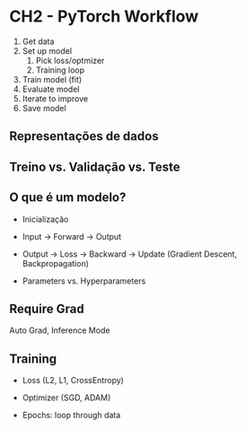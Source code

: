 # CH2 - PyTorch Workflow

1. Get data
2. Set up model
    1. Pick loss/optmizer
    2. Training loop
3. Train model (fit)
4. Evaluate model
5. Iterate to improve
6. Save model

## Representações de dados

## Treino vs. Validação vs. Teste

## O que é um modelo?

- Inicialização
- Input -> Forward -> Output
- Output -> Loss -> Backward -> Update (Gradient Descent, Backpropagation)

- Parameters vs. Hyperparameters

## Require Grad

Auto Grad, Inference Mode

## Training

- Loss (L2, L1, CrossEntropy)
- Optimizer (SGD, ADAM)

- Epochs: loop through data
